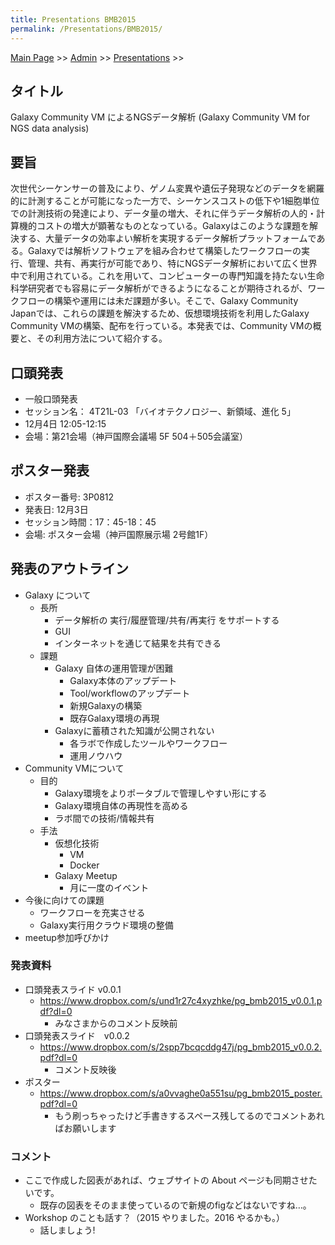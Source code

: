 ```yaml
---
title: Presentations BMB2015
permalink: /Presentations/BMB2015/
---
```


[Main Page](/Main_Page "wikilink") &gt;&gt; [Admin](/Admin "wikilink") &gt;&gt; [Presentations](/Presentations "wikilink") &gt;&gt;

タイトル
--------

Galaxy Community VM によるNGSデータ解析 (Galaxy Community VM for NGS data analysis)

要旨
----

次世代シーケンサーの普及により、ゲノム変異や遺伝子発現などのデータを網羅的に計測することが可能になった一方で、シーケンスコストの低下や1細胞単位での計測技術の発達により、データ量の増大、それに伴うデータ解析の人的・計算機的コストの増大が顕著なものとなっている。Galaxyはこのような課題を解決する、大量データの効率よい解析を実現するデータ解析プラットフォームである。Galaxyでは解析ソフトウェアを組み合わせて構築したワークフローの実行、管理、共有、再実行が可能であり、特にNGSデータ解析において広く世界中で利用されている。これを用いて、コンピューターの専門知識を持たない生命科学研究者でも容易にデータ解析ができるようになることが期待されるが、ワークフローの構築や運用には未だ課題が多い。そこで、Galaxy Community Japanでは、これらの課題を解決するため、仮想環境技術を利用したGalaxy Community VMの構築、配布を行っている。本発表では、Community VMの概要と、その利用方法について紹介する。

口頭発表
--------

-   一般口頭発表
-   セッション名： 4T21L-03 「バイオテクノロジー、新領域、進化 5」
-   12月4日 12:05-12:15
-   会場：第21会場（神戸国際会議場 5F 504＋505会議室）

ポスター発表
------------

-   ポスター番号: 3P0812
-   発表日: 12月3日
-   セッション時間：17：45-18：45
-   会場: ポスター会場（神戸国際展示場 2号館1F）

発表のアウトライン
------------------

-   Galaxy について
    -   長所
        -   データ解析の 実行/履歴管理/共有/再実行 をサポートする
        -   GUI
        -   インターネットを通じて結果を共有できる
    -   課題
        -   Galaxy 自体の運用管理が困難
            -   Galaxy本体のアップデート
            -   Tool/workflowのアップデート
            -   新規Galaxyの構築
            -   既存Galaxy環境の再現
        -   Galaxyに蓄積された知識が公開されない
            -   各ラボで作成したツールやワークフロー
            -   運用ノウハウ
-   Community VMについて
    -   目的
        -   Galaxy環境をよりポータブルで管理しやすい形にする
        -   Galaxy環境自体の再現性を高める
        -   ラボ間での技術/情報共有
    -   手法
        -   仮想化技術
            -   VM
            -   Docker
        -   Galaxy Meetup
            -   月に一度のイベント
-   今後に向けての課題
    -   ワークフローを充実させる
    -   Galaxy実行用クラウド環境の整備
-   meetup参加呼びかけ

### 発表資料

-   口頭発表スライド v0.0.1
    -   <https://www.dropbox.com/s/und1r27c4xyzhke/pg_bmb2015_v0.0.1.pdf?dl=0>
        -   みなさまからのコメント反映前
-   口頭発表スライド　v0.0.2
    -   <https://www.dropbox.com/s/2spp7bcqcddg47j/pg_bmb2015_v0.0.2.pdf?dl=0>
        -   コメント反映後
-   ポスター
    -   <https://www.dropbox.com/s/a0vvaghe0a551su/pg_bmb2015_poster.pdf?dl=0>
        -   もう刷っちゃったけど手書きするスペース残してるのでコメントあればお願いします

### コメント

-   ここで作成した図表があれば、ウェブサイトの About ページも同期させたいです。
    -   既存の図表をそのまま使っているので新規のfigなどはないですね…。
-   Workshop のことも話す？（2015 やりました。2016 やるかも。）
    -   話しましょう!
